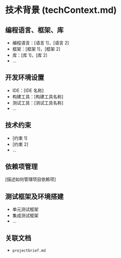 # 技术背景 (techContext.md)

## 编程语言、框架、库

*   编程语言：[语言 1]，[语言 2]
*   框架：[框架 1]，[框架 2]
*   库：[库 1]，[库 2]
*   ...

## 开发环境设置

*   IDE：[IDE 名称]
*   构建工具：[构建工具名称]
*   测试工具：[测试工具名称]
*   ...

## 技术约束

*   [约束 1]
*   [约束 2]
*   ...

## 依赖项管理

[描述如何管理项目依赖项]

## 测试框架及环境搭建
* 单元测试框架
* 集成测试框架
* ...
## 关联文档
* `projectbrief.md`